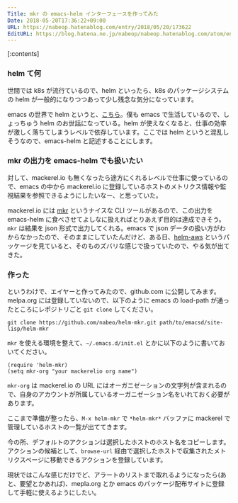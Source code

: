```yaml
---
Title: mkr の emacs-helm インターフェースを作ってみた
Date: 2018-05-20T17:36:22+09:00
URL: https://nabeop.hatenablog.com/entry/2018/05/20/173622
EditURL: https://blog.hatena.ne.jp/nabeop/nabeop.hatenablog.com/atom/entry/17391345971646264813
---
```


[:contents]

### helm て何

世間では k8s が流行ているので、helm といったら、k8s のパッケージシステムの helm が一般的になりつつあって少し残念な気分になっています。

emacs の世界で helm というと、[こちら](https://github.com/emacs-helm/helm)。僕も emacs で生活しているので、しょっちゅう helm のお世話になっている。helm が使えなくなると、仕事の効率が激しく落ちてしまうレベルで依存しています。ここでは helm というと混乱しそうなので、emacs-helm と記述することにします。

### mkr の出力を emacs-helm でも扱いたい

対して、mackerel.io も無くなったら途方にくれるレベルで仕事に使っているので、emacs の中から mackerel.io に登録しているホストのメトリクス情報や監視結果を参照できるようにしたいなー、と思っていた。

mackerel.io には [mkr](https://github.com/mackerelio/mkr) というナイスな CLI ツールがあるので、この出力を emacs-helm に食べさせてよしなに扱えればとりあえず目的は達成できそう。`mkr` は結果を json 形式で出力してくれる。emacs で json データの扱い方がわからなかったので、そのままにしていたんだけど、ある日、[helm-aws](https://github.com/istib/helm-aws) というパッケージを見ていると、そのものズバリな感じで扱っていたので、やる気が出てきた。

### 作った

というわけで、エイヤーと作ってみたので、github.com に公開してみます。melpa.org には登録していないので、以下のように emacs の load-path が通ったところにレポジトリごと `git clone` してください。

```
git clone https://github.com/nabeo/helm-mkr.git path/to/emacsd/site-lisp/helm-mkr
```

`mkr` を使える環境を整えて、`~/.emacs.d/init.el` とかに以下のように書いておいてください。

```
(require 'helm-mkr)
(setq mkr-org "your mackerelio org name")
```

`mkr-org` は mackerel.io の URL にはオーガニゼーションの文字列が含まれるので、自身のアカウントが所属しているオーガニゼーション名をいれておく必要があります。

ここまで準備が整ったら、`M-x helm-mkr` で `*helm-mkr*` バッファに mackerel で管理しているホストの一覧が出ててきます。

今の所、デフォルトのアクションは選択したホストのホスト名をコピーします。アクションの候補として、`browse-url` 経由で選択したホストで収集されたメトリクスページに移動できるアクションを登録しています。

現状ではこんな感じだけでど、アラートのリストまで取れるようになったら(あと、要望とかあれば)、mepla.org とか emacs のパッケージ配布サイトに登録して手軽に使えるようにしたい。
